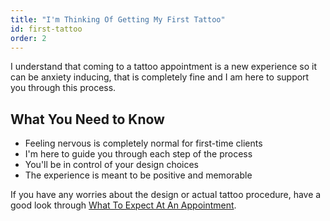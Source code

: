 ```yaml
---
title: "I'm Thinking Of Getting My First Tattoo"
id: first-tattoo
order: 2
---
```


I understand that coming to a tattoo appointment is a new experience so it can be anxiety inducing, that is completely fine and I am here to support you through this process.

## What You Need to Know

* Feeling nervous is completely normal for first-time clients
* I'm here to guide you through each step of the process
* You'll be in control of your design choices
* The experience is meant to be positive and memorable

If you have any worries about the design or actual tattoo procedure, have a good look through <a href="javascript:void(0);" class="faq-link" data-target="during-appointment">What To Expect At An Appointment</a>.
